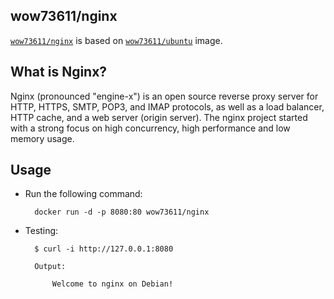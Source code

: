 

## wow73611/nginx

[`wow73611/nginx`](https://index.docker.io/u/wow73611/nginx) is based on [`wow73611/ubuntu`](https://index.docker.io/u/wow73611/ubuntu) image.


## What is Nginx?

Nginx (pronounced "engine-x") is an open source reverse proxy server for HTTP, HTTPS, SMTP, POP3, and IMAP protocols, as well as a load balancer, HTTP cache, and a web server (origin server). The nginx project started with a strong focus on high concurrency, high performance and low memory usage.


## Usage

- Run the following command:

        docker run -d -p 8080:80 wow73611/nginx

- Testing:

        $ curl -i http://127.0.0.1:8080
        
        Output:

            Welcome to nginx on Debian!

